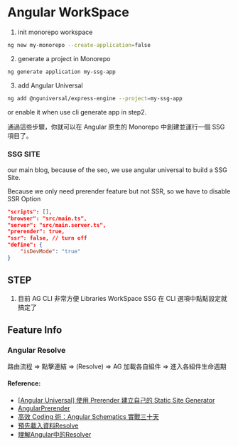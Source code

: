# Angular WorkSpace

1. init monorepo workspace
```bash
ng new my-monorepo --create-application=false
```
2. generate a project in Monorepo
```bash
ng generate application my-ssg-app
```

3. add Angular Universal

```bash
ng add @nguniversal/express-engine --project=my-ssg-app
```
or enable it when use cli generate app in step2.


通過這些步驟，你就可以在 Angular 原生的 Monorepo 中創建並運行一個 SSG 項目了。

### SSG SITE

our main blog, because of the seo, we use angular universal to build a SSG Site.

Because we only need prerender feature but not SSR, so we have to disable SSR Option
```json
"scripts": [],
"browser": "src/main.ts",
"server": "src/main.server.ts",
"prerender": true,
"ssr": false, // turn off
"define": {
    "isDevMode": "true"
}
```

## STEP

1. 目前 AG CLI 非常方便 Libraries WorkSpace SSG 在 CLI 選項中點點設定就搞定了

## Feature Info

### Angular Resolve

路由流程 => 點擊連結 => (Resolve) => AG 加載各自組件 => 進入各組件生命週期

#### Reference:

* [[Angular Universal] 使用 Prerender 建立自己的 Static Site Generator](https://fullstackladder.dev/blog/2021/10/16/static-site-generator-using-angular-universal-prerender/)
* [AngularPrerender](https://github.com/UrWebApp/ComponentLibrary/tree/master/AngularPrerender)
* [高效 Coding 術：Angular Schematics 實戰三十天](https://ithelp.ithome.com.tw/articles/10214018)
* [預先載入資料Resolve](https://blog.talllkai.com/Angular/2022/10/28/Resolve#google_vignette)
* [理解Angular中的Resolver](https://www.huangyuexiang.com/2019/04/27/%E7%90%86%E8%A7%A3Angular%E4%B8%AD%E7%9A%84Resolver/)
